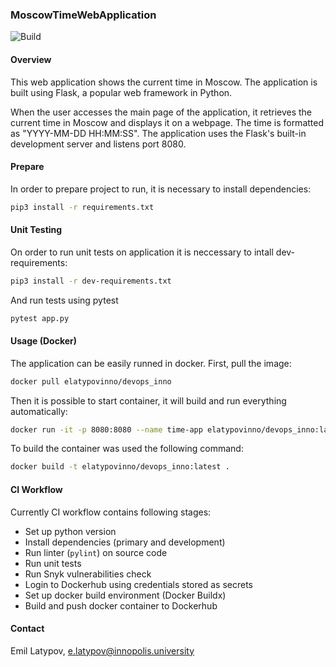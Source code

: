### MoscowTimeWebApplication

![Build](https://github.com/Sl1va/core-course-labs/actions/workflows/app-build.yaml/badge.svg)

#### Overview

This web application shows the current time in Moscow. The application is built using Flask, a popular web framework in Python.

When the user accesses the main page of the application, it retrieves the current time in Moscow and displays it on a webpage. The time is formatted as "YYYY-MM-DD HH:MM:SS". The application uses the Flask's built-in development server and listens port 8080.

#### Prepare

In order to prepare project to run, it is necessary to install dependencies:

```bash
pip3 install -r requirements.txt
```

#### Unit Testing

On order to run unit tests on application it is neccessary to intall dev-requirements:

```bash
pip3 install -r dev-requirements.txt
```

And run tests using pytest

```bash
pytest app.py
```

#### Usage (Docker)

The application can be easily runned in docker.
First, pull the image:
```bash
docker pull elatypovinno/devops_inno
```

Then it is possible to start container, it will build and run everything automatically:
```bash
docker run -it -p 8080:8080 --name time-app elatypovinno/devops_inno:latest 
```

To build the container was used the following command:
```bash
docker build -t elatypovinno/devops_inno:latest .
```

#### CI Workflow

Currently CI workflow contains following stages:

- Set up python version
- Install dependencies (primary and development)
- Run linter (`pylint`) on source code
- Run unit tests
- Run Snyk vulnerabilities check
- Login to Dockerhub using credentials stored as secrets
- Set up docker build environment (Docker Buildx)
- Build and push docker container to Dockerhub

#### Contact

Emil Latypov, e.latypov@innopolis.university
